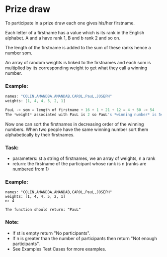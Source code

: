 # Prize draw

To participate in a prize draw each one gives his/her firstname.

Each letter of a firstname has a value which is its rank in the English alphabet. A and a have rank 1, B and b rank 2 and so on.

The length of the firstname is added to the sum of these ranks hence a number som.

An array of random weights is linked to the firstnames and each som is multiplied by its corresponding weight to get what they call a winning number.

### Example:
```go
names: "COLIN,AMANDBA,AMANDAB,CAROL,PauL,JOSEPH"
weights: [1, 4, 4, 5, 2, 1]

PauL -> som = length of firstname + 16 + 1 + 21 + 12 = 4 + 50 -> 54
The *weight* associated with PauL is 2 so PauL's *winning number* is 54 * 2 = 108.
```

Now one can sort the firstnames in decreasing order of the winning numbers. When two people have the same winning number sort them alphabetically by their firstnames.

### Task:
- parameters: st a string of firstnames, we an array of weights, n a rank
- return: the firstname of the participant whose rank is n (ranks are numbered from 1)

### Example:
```
names: "COLIN,AMANDBA,AMANDAB,CAROL,PauL,JOSEPH"
weights: [1, 4, 4, 5, 2, 1]
n: 4

The function should return: "PauL"
```

### Note:
- If st is empty return "No participants".
- If n is greater than the number of participants then return "Not enough participants".
- See Examples Test Cases for more examples.
